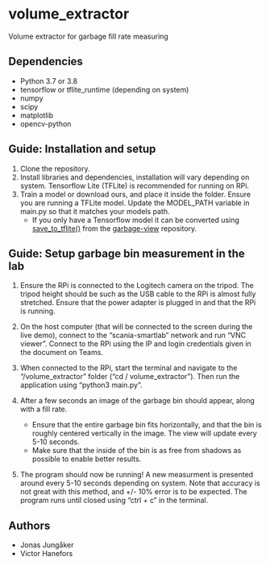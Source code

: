 # volume_extractor
Volume extractor for garbage fill rate measuring


## Dependencies
* Python 3.7 or 3.8
* tensorflow or tflite_runtime (depending on system)
* numpy
* scipy
* matplotlib
* opencv-python

## Guide: Installation and setup
1. Clone the repository.
2. Install libraries and dependencies, installation will vary depending on system. Tensorflow Lite (TFLite) is recommended for running on RPi.
3. Train a model or download ours, and place it inside the folder. Ensure you are running a TFLite model. Update the MODEL_PATH variable in main.py so that it matches your models path.
   * If you only have a Tensorflow model it can be converted using [save_to_tflite()](https://github.com/garbage-team/garbage_view/blob/67b5575ce4821a43bd88860c34d9fbcef89b8e03/src/main.py#L91) from the [garbage-view](https://github.com/garbage-team/garbage_view) repository.

## Guide: Setup garbage bin measurement in the lab
1. Ensure the RPi is connected to the Logitech camera on the tripod. The tripod height should be such as the USB cable to the RPi is almost fully stretched. Ensure that the power adapter is plugged in and that the RPi is running. 

2. On the host computer (that will be connected to the screen during the live demo), connect to the “scania-smartlab” network and run “VNC viewer”. Connect to the RPi using the IP and login credentials given in the document on Teams.

3. When connected to the RPi, start the terminal and navigate to the “/volume_extractor” folder (“cd / volume_extractor”). Then run the application using “python3 main.py”. 

4. After a few seconds an image of the garbage bin should appear, along with a fill rate. 
   * Ensure that the entire garbage bin fits horizontally, and that the bin is roughly centered vertically in the image. The view will update every 5-10 seconds. 
   * Make sure that the inside of the bin is as free from shadows as possible to enable better results. 

5. The program should now be running! A new measurment is presented around every 5-10 seconds depending on system. Note that accuracy is not great with this method, and +/- 10% error is to be expected. The program runs until closed using “ctrl + c” in the terminal. 

## Authors
* Jonas Jungåker
* Victor Hanefors
